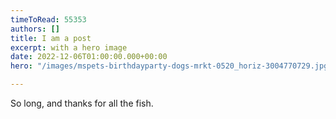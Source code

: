 ```yaml
---
timeToRead: 55353
authors: []
title: I am a post
excerpt: with a hero image
date: 2022-12-06T01:00:00.000+00:00
hero: "/images/mspets-birthdayparty-dogs-mrkt-0520_horiz-3004770729.jpg"

---
```

So long, and thanks for all the fish.